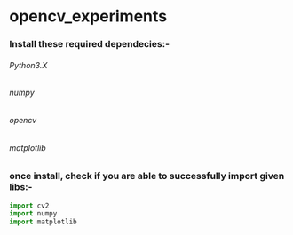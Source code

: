 # opencv_experiments
### Install these required dependecies:-
###### Python3.X
###### numpy
###### opencv
###### matplotlib

### once install, check if you are able to successfully import given libs:- 

``` python
import cv2
import numpy
import matplotlib 
```

